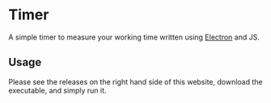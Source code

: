 # Timer

A simple timer to measure your working time written using [Electron](https://www.electronjs.org/) and JS.

## Usage

Please see the releases on the right hand side of this website, download the executable, and simply run it.
